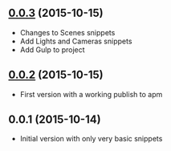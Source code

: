 <a name="0.0.3"></a>
## [0.0.3](https://github.com/devert/atom-threejs-snippets/compare/v0.0.2...v0.0.3) (2015-10-15)
* Changes to Scenes snippets
* Add Lights and Cameras snippets
* Add Gulp to project



<a name="0.0.2"></a>
## [0.0.2](https://github.com/devert/atom-threejs-snippets/compare/v0.0.2...v0.0.2) (2015-10-15)
* First version with a working publish to apm



<a name="0.0.1"></a>
## 0.0.1 (2015-10-14)
* Initial version with only very basic snippets
